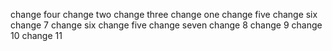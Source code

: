change four
change two
change three
change one
change five
change six
change 7
change six
change five
change seven
change 8
change 9
change 10
change 11
